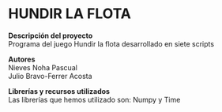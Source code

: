 # HUNDIR LA FLOTA

**Descripción del proyecto**  
Programa del juego Hundir la flota desarrollado en siete scripts 

**Autores**  
Nieves Noha Pascual  
Julio Bravo-Ferrer Acosta

**Librerías y recursos utilizados**  
Las librerías que hemos utilizado son: Numpy y Time

